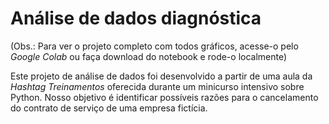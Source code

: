 # Análise de dados diagnóstica

(Obs.: Para ver o projeto completo com todos gráficos, acesse-o pelo _Google Colab_ ou faça download do notebook e rode-o localmente)

Este projeto de análise de dados foi desenvolvido a partir de uma aula da _Hashtag Treinamentos_ oferecida durante um minicurso intensivo sobre Python. Nosso objetivo é identificar possíveis razões para o cancelamento do contrato de serviço de uma empresa fictícia.
